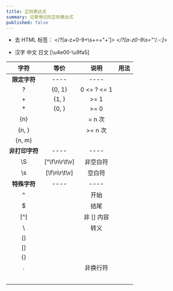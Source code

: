 ```yaml
---
title: 正则表达式
summary: 记录用过的正则表达式
published: false
---
```


- 去 HTML 标签：
</?[a-z+0-9+\s+=+"+']*>
</?[a-z0-9\s="'/\.\-:]*>


- 汉字 中文 日文
[\u4e00-\u9fa5]

|      字符      |     等价      |    说明     | 用法 |
| :------------: | :-----------: | :---------: | ---- |
|  **限定字符**  |     ----      |    ----     |      |
|       ?        |    {0, 1}     | 0 <= ? <= 1 |      |
|       +        |     {1, }     |    >= 1     |      |
|       *        |     {0, }     |    >= 0     |      |
|      {n}       |               |   = n 次    |      |
|     {n, }      |               |   >= n 次   |      |
|     {n, m}     |               |             |      |
| **非打印字符** |     ----      |    ----     |      |
|       \S       | [^\f\n\r\t\v] |  非空白符   |      |
|       \s       | [\f\n\r\t\v]  |   空白符    |      |
|  **特殊字符**  |     ----      |    ----     |      |
|       ^        |               |    开始     |      |
|       $        |               |    结尾     |      |
|      [^]       |               | 非 [] 内容  |      |
|       \        |               |    转义     |      |
|       ()       |               |             |      |
|       []       |               |             |      |
|       {}       |               |             |      |
|       .        |               |  非换行符   |      |
|                |               |             |      |
|                |               |             |      |
|                |               |             |      |
|                |               |             |      |
|                |               |             |      |

